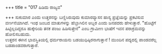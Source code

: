 +++
title = "017 ಹಿಡಿದು ರಾಜ್ಯವ"

+++
ಸುಕುಮಾರ ಎಂದು ಉತ್ತರನನ್ನು ಬಣ್ಣಿಸಿರುವುದು ಕುಮಾರವ್ಯಾಸನ ಹಾಸ್ಯ ಪ್ರಜ್ಞೆಯನ್ನು ಪ್ರಕಟಿಸುವ ವರ್ಣನೆಯಾಗಿದೆ. ಇಂಥ ಜಂಬದ ಮಾತುಗಳನ್ನು ಹೆಬ್ಬಾಗಿಲಿನ ಅಬ್ಬರ ಎಂದು ಜನಪದರು ಹೇಳುತ್ತಾರೆ. "ಹೊಟ್ಟೆಗೆ ಹಿಟ್ಟಿಲ್ಲದಿದ್ದರೂ ಹುಕ್ಕೇರಿಯ ತನಕ ಪಂಜು ಹಿಡಿಸುತ್ತೇನೆ" ಎಂಬ ಗ್ರಾಮೀಣ ಭಾಷೆಗೆ ಇವನ ಪರಾಕ್ರಮವನ್ನು ಹೋಲಿಸಬಹುದು.  
ಉತ್ತರನ ಈಗಿನ ಭಾವಸ್ಥಿತಿಯಲ್ಲಿ ಧರ್ಮರಾಯನು ಬಡಯುಧಿಷ್ಠಿರನಾಗುತ್ತಾನೆ ! ಮುಂದಿನ ಪದ್ಯದಲ್ಲಿ ಪಾಂಡವರೆಲ್ಲ ಬಡಪಾಂಡವರಾಗುತ್ತಾರೆ.